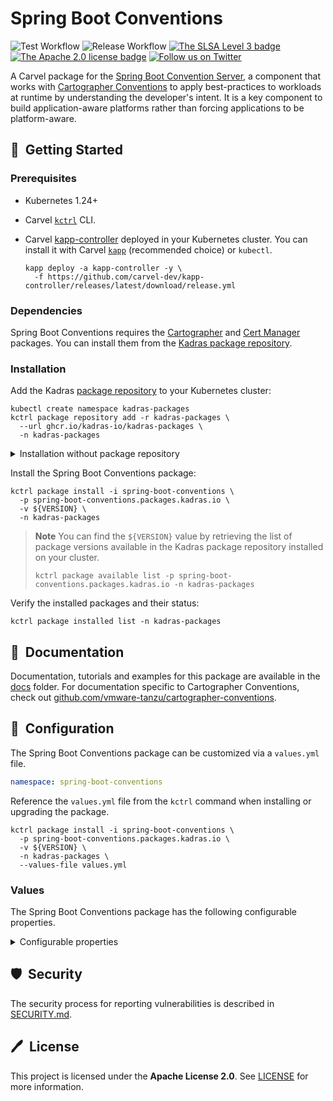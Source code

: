 # Spring Boot Conventions

![Test Workflow](https://github.com/kadras-io/package-for-spring-boot-conventions/actions/workflows/test.yml/badge.svg)
![Release Workflow](https://github.com/kadras-io/package-for-spring-boot-conventions/actions/workflows/release.yml/badge.svg)
[![The SLSA Level 3 badge](https://slsa.dev/images/gh-badge-level3.svg)](https://slsa.dev/spec/v0.1/levels)
[![The Apache 2.0 license badge](https://img.shields.io/badge/License-Apache_2.0-blue.svg)](https://opensource.org/licenses/Apache-2.0)
[![Follow us on Twitter](https://img.shields.io/static/v1?label=Twitter&message=Follow&color=1DA1F2)](https://twitter.com/kadrasIO)

A Carvel package for the [Spring Boot Convention Server](https://github.com/kadras-io/spring-boot-conventions), a component that works with [Cartographer Conventions](https://github.com/vmware-tanzu/cartographer-conventions) to apply best-practices to workloads at runtime by understanding the developer's intent. It is a key component to build application-aware platforms rather than forcing applications to be platform-aware.

## 🚀&nbsp; Getting Started

### Prerequisites

* Kubernetes 1.24+
* Carvel [`kctrl`](https://carvel.dev/kapp-controller/docs/latest/install/#installing-kapp-controller-cli-kctrl) CLI.
* Carvel [kapp-controller](https://carvel.dev/kapp-controller) deployed in your Kubernetes cluster. You can install it with Carvel [`kapp`](https://carvel.dev/kapp/docs/latest/install) (recommended choice) or `kubectl`.

  ```shell
  kapp deploy -a kapp-controller -y \
    -f https://github.com/carvel-dev/kapp-controller/releases/latest/download/release.yml
  ```

### Dependencies

Spring Boot Conventions requires the [Cartographer](https://github.com/vmware-tanzu/package-for-cartographer) and [Cert Manager](https://github.com/kadras-io/package-for-cert-manager) packages. You can install them from the [Kadras package repository](https://github.com/kadras-io/kadras-packages).

### Installation

Add the Kadras [package repository](https://github.com/kadras-io/kadras-packages) to your Kubernetes cluster:

  ```shell
  kubectl create namespace kadras-packages
  kctrl package repository add -r kadras-packages \
    --url ghcr.io/kadras-io/kadras-packages \
    -n kadras-packages
  ```

<details><summary>Installation without package repository</summary>
The recommended way of installing the Spring Boot Conventions package is via the Kadras <a href="https://github.com/kadras-io/kadras-packages">package repository</a>. If you prefer not using the repository, you can add the package definition directly using <a href="https://carvel.dev/kapp/docs/latest/install"><code>kapp</code></a> or <code>kubectl</code>.

  ```shell
  kubectl create namespace kadras-packages
  kapp deploy -a spring-boot-conventions-package -n kadras-packages -y \
    -f https://github.com/kadras-io/package-for-spring-boot-conventions/releases/latest/download/metadata.yml \
    -f https://github.com/kadras-io/package-for-spring-boot-conventions/releases/latest/download/package.yml
  ```
</details>

Install the Spring Boot Conventions package:

  ```shell
  kctrl package install -i spring-boot-conventions \
    -p spring-boot-conventions.packages.kadras.io \
    -v ${VERSION} \
    -n kadras-packages
  ```

> **Note**
> You can find the `${VERSION}` value by retrieving the list of package versions available in the Kadras package repository installed on your cluster.
> 
>   ```shell
>   kctrl package available list -p spring-boot-conventions.packages.kadras.io -n kadras-packages
>   ```

Verify the installed packages and their status:

  ```shell
  kctrl package installed list -n kadras-packages
  ```

## 📙&nbsp; Documentation

Documentation, tutorials and examples for this package are available in the [docs](docs) folder.
For documentation specific to Cartographer Conventions, check out [github.com/vmware-tanzu/cartographer-conventions](https://github.com/vmware-tanzu/cartographer-conventions).

## 🎯&nbsp; Configuration

The Spring Boot Conventions package can be customized via a `values.yml` file.

  ```yaml
  namespace: spring-boot-conventions
  ```

Reference the `values.yml` file from the `kctrl` command when installing or upgrading the package.

  ```shell
  kctrl package install -i spring-boot-conventions \
    -p spring-boot-conventions.packages.kadras.io \
    -v ${VERSION} \
    -n kadras-packages \
    --values-file values.yml
  ```

### Values

The Spring Boot Conventions package has the following configurable properties.

<details><summary>Configurable properties</summary>

| Config | Default | Description |
|-------|-------------------|-------------|
| `namespace` | `spring-boot-conventions` | The namespace where to install Spring Boot Conventions. |
| `resources.limits.cpu` | `100m` | CPU limits for the Convention Server. |
| `resources.limits.memory` | `256Mi` | Memory limits for the Convention Server. |
| `resources.requests.cpu` | `100m` | CPU requests for the Convention Server. |
| `resources.requests.memory` | `20Mi` | Memory requests for the Convention Server. |

</details>

## 🛡️&nbsp; Security

The security process for reporting vulnerabilities is described in [SECURITY.md](SECURITY.md).

## 🖊️&nbsp; License

This project is licensed under the **Apache License 2.0**. See [LICENSE](LICENSE) for more information.

